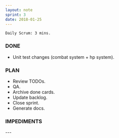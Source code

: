 ```yaml
---
layout: note
sprint: 3
date: 2018-01-25
---
```

```
Daily Scrum: 3 mins.
```

### DONE

* Unit test changes (combat system + hp system).

### PLAN

* Review TODOs.
* QA.
* Archive done cards. 
* Update backlog.
* Close sprint.
* Generate docs.

### IMPEDIMENTS
\-\-\-